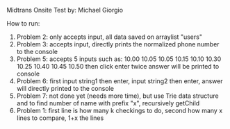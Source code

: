 Midtrans Onsite Test by: Michael Giorgio

How to run:
  1. Problem 2: only accepts input, all data saved on arraylist "users"
  2. Problem 3: accepts input, directly prints the normalized phone number to the console
  3. Problem 5: accepts 5 inputs such as:
  10.00 10.05
  10.05 10.15
  10.10 10.30
  10.25 10.40
  10.45 10.50
  then click enter twice answer will be printed to console
  4. Problem 6: first input string1 then enter, input string2 then enter, answer will directly printed to the console
  5. Problem 7: not done yet (needs more time), but use Trie data structure and to find number of name with prefix "x", recursively getChild
  6. Problem 1: first line is how many k checkings to do, second how many x lines to compare, 1+x the lines
